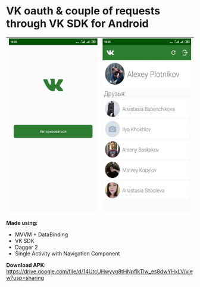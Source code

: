 # VK oauth &amp; couple of requests through VK SDK for Android

|<img src="images/1.jpg" width="247" height="465.5">|<img src="images/2.jpg" width="247" height="465.5">|
|---------------------------------------------------|---------------------------------------------------|

**Made using:**
- MVVM + DataBinding
- VK SDK
- Dagger 2
- Single Activity with Navigation Component

**Download APK:**
https://drive.google.com/file/d/14UtcUHwyyg8tHNpfikTlw_es8dwYHxLV/view?usp=sharing
